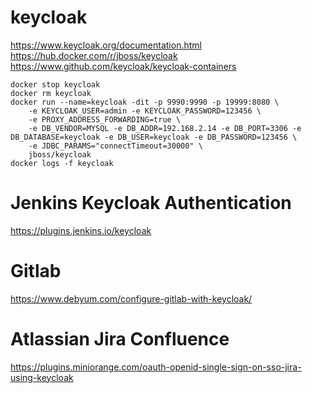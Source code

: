 
# keycloak
https://www.keycloak.org/documentation.html
https://hub.docker.com/r/jboss/keycloak
https://www.github.com/keycloak/keycloak-containers

```
docker stop keycloak
docker rm keycloak
docker run --name=keycloak -dit -p 9990:9990 -p 19999:8080 \
    -e KEYCLOAK_USER=admin -e KEYCLOAK_PASSWORD=123456 \
    -e PROXY_ADDRESS_FORWARDING=true \
    -e DB_VENDOR=MYSQL -e DB_ADDR=192.168.2.14 -e DB_PORT=3306 -e DB_DATABASE=keycloak -e DB_USER=keycloak -e DB_PASSWORD=123456 \
    -e JDBC_PARAMS="connectTimeout=30000" \
    jboss/keycloak
docker logs -f keycloak

```


# Jenkins Keycloak Authentication
https://plugins.jenkins.io/keycloak

# Gitlab
https://www.debyum.com/configure-gitlab-with-keycloak/

# Atlassian Jira Confluence
https://plugins.miniorange.com/oauth-openid-single-sign-on-sso-jira-using-keycloak